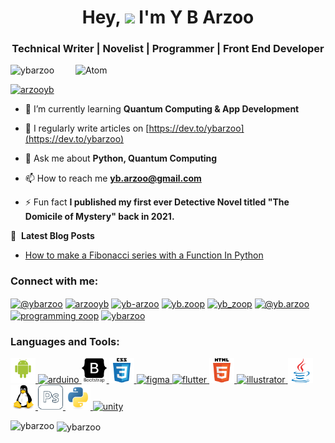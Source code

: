 <!--[![MasterHead](https://media.giphy.com/media/3HiH2b1mdjeDBhMRCd/giphy-downsized-large.gif)](https://www.youtube.com/@programmingzoop3464)-->
<h1 align="center">Hey, <img src="https://media.giphy.com/media/hvRJCLFzcasrR4ia7z/giphy.gif" width="5%"> I'm Y B Arzoo</h1>
<h3 align="center">Technical Writer | Novelist | Programmer | Front End Developer</h3>
<img align="right" alt = "Atom" width = "400" src="https://media.giphy.com/media/yQltwC4N8nzOE1WdDW/giphy-downsized-large.gif">

<p align="left"> <img src="https://komarev.com/ghpvc/?username=ybarzoo&label=Profile%20views&color=0e75b6&style=flat" alt="ybarzoo" /> </p>

<p align="left"> <a href="https://twitter.com/arzooyb" target="blank"><img src="https://img.shields.io/twitter/follow/arzooyb?logo=twitter&style=for-the-badge" alt="arzooyb" /></a> </p>

- 🌱 I’m currently learning **Quantum Computing & App Development**

- 📝 I regularly write articles on [https://dev.to/ybarzoo](https://dev.to/ybarzoo)

- 💬 Ask me about **Python, Quantum Computing**

- 📫 How to reach me **yb.arzoo@gmail.com**

- ⚡ Fun fact **I published my first ever Detective Novel titled "The Domicile of Mystery" back in 2021.**

📕 &nbsp;**Latest Blog Posts**
<!-- BLOG-POST-LIST:START -->
- [How to make a Fibonacci series with a Function In Python](https://dev.to/ybarzoo/how-to-make-a-fibonacci-series-with-a-function-in-python-26e2)
<!-- BLOG-POST-LIST:END -->

<h3 align="left">Connect with me:</h3>
<p align="left">
<a href="https://dev.to/@ybarzoo" target="blank"><img align="center" src="https://raw.githubusercontent.com/rahuldkjain/github-profile-readme-generator/master/src/images/icons/Social/devto.svg" alt="@ybarzoo" height="30" width="40" /></a>
<a href="https://twitter.com/arzooyb" target="blank"><img align="center" src="https://raw.githubusercontent.com/rahuldkjain/github-profile-readme-generator/master/src/images/icons/Social/twitter.svg" alt="arzooyb" height="30" width="40" /></a>
<a href="https://linkedin.com/in/yb-arzoo" target="blank"><img align="center" src="https://raw.githubusercontent.com/rahuldkjain/github-profile-readme-generator/master/src/images/icons/Social/linked-in-alt.svg" alt="yb-arzoo" height="30" width="40" /></a>
<a href="https://fb.com/yb.zoop" target="blank"><img align="center" src="https://raw.githubusercontent.com/rahuldkjain/github-profile-readme-generator/master/src/images/icons/Social/facebook.svg" alt="yb.zoop" height="30" width="40" /></a>
<a href="https://instagram.com/yb_zoop" target="blank"><img align="center" src="https://raw.githubusercontent.com/rahuldkjain/github-profile-readme-generator/master/src/images/icons/Social/instagram.svg" alt="yb_zoop" height="30" width="40" /></a>
<a href="https://medium.com/@yb.arzoo" target="blank"><img align="center" src="https://raw.githubusercontent.com/rahuldkjain/github-profile-readme-generator/master/src/images/icons/Social/medium.svg" alt="@yb.arzoo" height="30" width="40" /></a>
<a href="https://www.youtube.com/c/programming zoop" target="blank"><img align="center" src="https://raw.githubusercontent.com/rahuldkjain/github-profile-readme-generator/master/src/images/icons/Social/youtube.svg" alt="programming zoop" height="30" width="40" /></a>
<a href="https://www.hackerrank.com/ybarzoo" target="blank"><img align="center" src="https://raw.githubusercontent.com/rahuldkjain/github-profile-readme-generator/master/src/images/icons/Social/hackerrank.svg" alt="ybarzoo" height="30" width="40" /></a>
</p>

<h3 align="left">Languages and Tools:</h3>
<p align="left"> <a href="https://developer.android.com" target="_blank" rel="noreferrer"> <img src="https://raw.githubusercontent.com/devicons/devicon/master/icons/android/android-original-wordmark.svg" alt="android" width="40" height="40"/> </a> <a href="https://www.arduino.cc/" target="_blank" rel="noreferrer"> <img src="https://cdn.worldvectorlogo.com/logos/arduino-1.svg" alt="arduino" width="40" height="40"/> </a> <a href="https://getbootstrap.com" target="_blank" rel="noreferrer"> <img src="https://raw.githubusercontent.com/devicons/devicon/master/icons/bootstrap/bootstrap-plain-wordmark.svg" alt="bootstrap" width="40" height="40"/> </a> <a href="https://www.w3schools.com/css/" target="_blank" rel="noreferrer"> <img src="https://raw.githubusercontent.com/devicons/devicon/master/icons/css3/css3-original-wordmark.svg" alt="css3" width="40" height="40"/> </a> <a href="https://www.figma.com/" target="_blank" rel="noreferrer"> <img src="https://www.vectorlogo.zone/logos/figma/figma-icon.svg" alt="figma" width="40" height="40"/> </a> <a href="https://flutter.dev" target="_blank" rel="noreferrer"> <img src="https://www.vectorlogo.zone/logos/flutterio/flutterio-icon.svg" alt="flutter" width="40" height="40"/> </a> <a href="https://www.w3.org/html/" target="_blank" rel="noreferrer"> <img src="https://raw.githubusercontent.com/devicons/devicon/master/icons/html5/html5-original-wordmark.svg" alt="html5" width="40" height="40"/> </a> <a href="https://www.adobe.com/in/products/illustrator.html" target="_blank" rel="noreferrer"> <img src="https://www.vectorlogo.zone/logos/adobe_illustrator/adobe_illustrator-icon.svg" alt="illustrator" width="40" height="40"/> </a> <a href="https://www.java.com" target="_blank" rel="noreferrer"> <img src="https://raw.githubusercontent.com/devicons/devicon/master/icons/java/java-original.svg" alt="java" width="40" height="40"/> </a> <a href="https://www.linux.org/" target="_blank" rel="noreferrer"> <img src="https://raw.githubusercontent.com/devicons/devicon/master/icons/linux/linux-original.svg" alt="linux" width="40" height="40"/> </a> <a href="https://www.photoshop.com/en" target="_blank" rel="noreferrer"> <img src="https://raw.githubusercontent.com/devicons/devicon/master/icons/photoshop/photoshop-line.svg" alt="photoshop" width="40" height="40"/> </a> <a href="https://www.python.org" target="_blank" rel="noreferrer"> <img src="https://raw.githubusercontent.com/devicons/devicon/master/icons/python/python-original.svg" alt="python" width="40" height="40"/> </a> <a href="https://unity.com/" target="_blank" rel="noreferrer"> <img src="https://www.vectorlogo.zone/logos/unity3d/unity3d-icon.svg" alt="unity" width="40" height="40"/> </a> </p>

<p><img align="left" src="https://github-readme-stats.vercel.app/api/top-langs?username=ybarzoo&show_icons=true&locale=en&layout=compact" alt="ybarzoo" /></p>

<p>&nbsp;<img align="center" src="https://github-readme-stats.vercel.app/api?username=ybarzoo&show_icons=true&locale=en" alt="ybarzoo" /></p>

